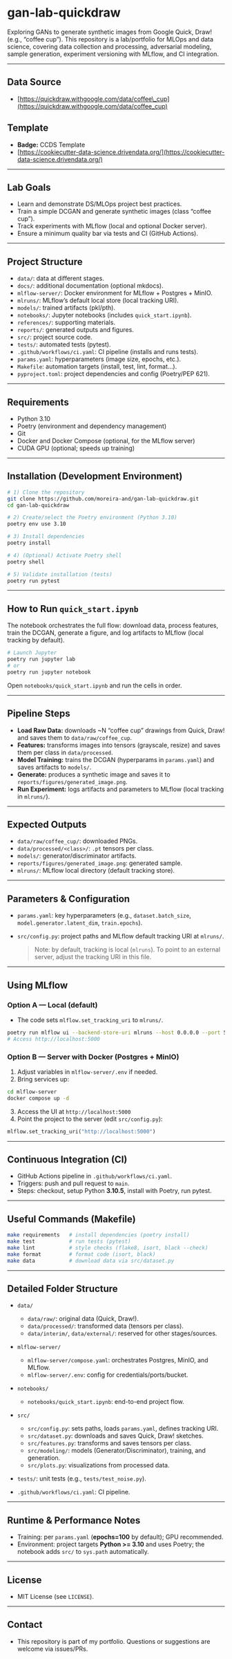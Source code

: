 # gan-lab-quickdraw

Exploring GANs to generate synthetic images from Google Quick, Draw! (e.g., “coffee cup”). This repository is a lab/portfolio for MLOps and data science, covering data collection and processing, adversarial modeling, sample generation, experiment versioning with MLflow, and CI integration.

---

## Data Source

* [https://quickdraw.withgoogle.com/data/coffee\_cup](https://quickdraw.withgoogle.com/data/coffee_cup)

## Template

* **Badge:** CCDS Template
* [https://cookiecutter-data-science.drivendata.org/](https://cookiecutter-data-science.drivendata.org/)

---

## Lab Goals

* Learn and demonstrate DS/MLOps project best practices.
* Train a simple DCGAN and generate synthetic images (class “coffee cup”).
* Track experiments with MLflow (local and optional Docker server).
* Ensure a minimum quality bar via tests and CI (GitHub Actions).

---

## Project Structure

* `data/`: data at different stages.
* `docs/`: additional documentation (optional mkdocs).
* `mlflow-server/`: Docker environment for MLflow + Postgres + MinIO.
* `mlruns/`: MLflow’s default local store (local tracking URI).
* `models/`: trained artifacts (pkl/pth).
* `notebooks/`: Jupyter notebooks (includes `quick_start.ipynb`).
* `references/`: supporting materials.
* `reports/`: generated outputs and figures.
* `src/`: project source code.
* `tests/`: automated tests (pytest).
* `.github/workflows/ci.yaml`: CI pipeline (installs and runs tests).
* `params.yaml`: hyperparameters (image size, epochs, etc.).
* `Makefile`: automation targets (install, test, lint, format…).
* `pyproject.toml`: project dependencies and config (Poetry/PEP 621).

---

## Requirements

* Python 3.10
* Poetry (environment and dependency management)
* Git
* Docker and Docker Compose (optional, for the MLflow server)
* CUDA GPU (optional; speeds up training)

---

## Installation (Development Environment)

```bash
# 1) Clone the repository
git clone https://github.com/moreira-and/gan-lab-quickdraw.git
cd gan-lab-quickdraw

# 2) Create/select the Poetry environment (Python 3.10)
poetry env use 3.10

# 3) Install dependencies
poetry install

# 4) (Optional) Activate Poetry shell
poetry shell

# 5) Validate installation (tests)
poetry run pytest
```

---

## How to Run `quick_start.ipynb`

The notebook orchestrates the full flow: download data, process features, train the DCGAN, generate a figure, and log artifacts to MLflow (local tracking by default).

```bash
# Launch Jupyter
poetry run jupyter lab
# or
poetry run jupyter notebook
```

Open `notebooks/quick_start.ipynb` and run the cells in order.

---

## Pipeline Steps

* **Load Raw Data:** downloads \~N “coffee cup” drawings from Quick, Draw! and saves them to `data/raw/coffee_cup`.
* **Features:** transforms images into tensors (grayscale, resize) and saves them per class in `data/processed`.
* **Model Training:** trains the DCGAN (hyperparams in `params.yaml`) and saves artifacts to `models/`.
* **Generate:** produces a synthetic image and saves it to `reports/figures/generated_image.png`.
* **Run Experiment:** logs artifacts and parameters to MLflow (local tracking in `mlruns/`).

---

## Expected Outputs

* `data/raw/coffee_cup/`: downloaded PNGs.
* `data/processed/<class>/`: `.pt` tensors per class.
* `models/`: generator/discriminator artifacts.
* `reports/figures/generated_image.png`: generated sample.
* `mlruns/`: MLflow local directory (default tracking store).

---

## Parameters & Configuration

* `params.yaml`: key hyperparameters (e.g., `dataset.batch_size`, `model.generator.latent_dim`, `train.epochs`).
* `src/config.py`: project paths and MLflow default tracking URI at `mlruns/`.

  > Note: by default, tracking is local (`mlruns`). To point to an external server, adjust the tracking URI in this file.

---

## Using MLflow

### Option A — Local (default)

* The code sets `mlflow.set_tracking_uri` to `mlruns/`.

```bash
poetry run mlflow ui --backend-store-uri mlruns --host 0.0.0.0 --port 5000
# Access http://localhost:5000
```

### Option B — Server with Docker (Postgres + MinIO)

1. Adjust variables in `mlflow-server/.env` if needed.
2. Bring services up:

```bash
cd mlflow-server
docker compose up -d
```

3. Access the UI at `http://localhost:5000`
4. Point the project to the server (edit `src/config.py`):

```python
mlflow.set_tracking_uri("http://localhost:5000")
```

---

## Continuous Integration (CI)

* GitHub Actions pipeline in `.github/workflows/ci.yaml`.
* Triggers: push and pull request to `main`.
* Steps: checkout, setup Python **3.10.5**, install with Poetry, run pytest.

---

## Useful Commands (Makefile)

```bash
make requirements   # install dependencies (poetry install)
make test           # run tests (pytest)
make lint           # style checks (flake8, isort, black --check)
make format         # format code (isort, black)
make data           # download data via src/dataset.py
```

---

## Detailed Folder Structure

* `data/`

  * `data/raw/`: original data (Quick, Draw!).
  * `data/processed/`: transformed data (tensors per class).
  * `data/interim/`, `data/external/`: reserved for other stages/sources.
* `mlflow-server/`

  * `mlflow-server/compose.yaml`: orchestrates Postgres, MinIO, and MLflow.
  * `mlflow-server/.env`: config for credentials/ports/bucket.
* `notebooks/`

  * `notebooks/quick_start.ipynb`: end-to-end project flow.
* `src/`

  * `src/config.py`: sets paths, loads `params.yaml`, defines tracking URI.
  * `src/dataset.py`: downloads and saves Quick, Draw! sketches.
  * `src/features.py`: transforms and saves tensors per class.
  * `src/modeling/`: models (Generator/Discriminator), training, and generation.
  * `src/plots.py`: visualizations from processed data.
* `tests/`: unit tests (e.g., `tests/test_noise.py`).
* `.github/workflows/ci.yaml`: CI pipeline.

---

## Runtime & Performance Notes

* Training: per `params.yaml` (**epochs=100** by default); GPU recommended.
* Environment: project targets **Python >= 3.10** and uses Poetry; the notebook adds `src/` to `sys.path` automatically.

---

## License

* MIT License (see `LICENSE`).

---

## Contact

* This repository is part of my portfolio. Questions or suggestions are welcome via issues/PRs.
